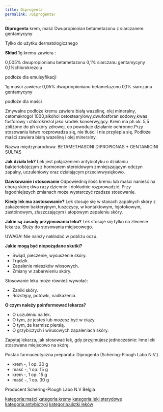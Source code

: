 ```yaml
---
title: Diprogenta
permalink: /Diprogenta/
---
```


**Diprogenta** krem, maść Dwupropionian betametazonu z siarczanem gentamycyny

Tylko do użytku dermatologicznego

**Skład** 1g kremu zawiera :

0,005% dwupropionianu betametazonu 0,1% siarczanu gentamycyny 0,1%chlorokrezolu

podłoże dla emulsyfikacji

1g maści zawiera: 0,05% dwupriopionianu betametazonu 0,1% siarczanu gentamycyny

podłoże dla maści

Zmywalne podłoże kremu zawiera białą wazelinę, olej mineralny, cetomakrogol 1000,alkohol cetostearylowy,dwufosforan sodowy,kwas fosforowy i chlorokrezol jako srodek konserwyjący. Krem ma ph ok. 5,5 zbliżone do ph skóry zdrowej, co powoduje działanie ochronne.Przy stosowaniu łatwo rozprowadza się, nie tłuści i nie przylepia się. Podłoże maści zawiera białą wazelinę i olej mineralny.

Nazwa międzynarodowa: BETAMETHASONI DIPROPIONAS + GENTAMICINI SULFAS

**Jak działa lek?** Lek jest połączeniem antybiotyku o działaniu bakteriobójczym z hormonem steroidowym zmniejszającym odczyn zapalny, uczuleniowy oraz działającym przeciwwysiękowo.

**Dawkowanie i stosowanie** Odpowiednią ilość kremu lub maści nanieść na chorą skórę dwa razy dziennie i dokładnie rozprowadzić. Przy łagodniejszych zmianach może wystarczyć rzadsze stosowanie.

**Kiedy lek ma zastosowanie?** Lek stosuje się w stanach zapalnych skóry z zakażeniem bakteryjnym, łuszczycy, w kontaktowym, łojotokowym, zastoinowym, złuszczającym i atopowym zapaleniu skóry.

**Jakie są zasady przyjmowania leku?** Lek stosuje się tylko na zlecenie lekarza. Służy do stosowania miejscowego.

UWAGA! Nie należy nakładać w pobliżu oczu.

**Jakie mogą być niepożądane skutki?**

-   Świąd, pieczenie, wysuszenie skóry.
-   Trądzik.
-   Zapalenie mieszków włosowych.
-   Zmiany w zabarwieniu skóry.

Stosowanie leku może również wywołać:

-   Zaniki skóry.
-   Rozstępy, potówki, nadkażenia.

**O czym należy poinformować lekarza?**

-   O uczuleniu na lek.
-   O tym, że jesteś lub możesz być w ciąży.
-   O tym, że karmisz piersią.
-   O grzybiczych i wirusowych zapaleniach skóry.

Zapytaj lekarza, jak stosować lek, gdy przyjmujesz jednocześnie: Inne leki stosowane miejscowo na skórę.

Postać farmaceutyczna preparatu: Diprogenta (Schering-Plough Labo N.V.)

-   krem -, 1 op. 30 g
-   maść -, 1 op. 15 g
-   krem -, 1 op. 15 g
-   maść -, 1 op. 30 g

Producent Schering-Plough Labo N.V Belgia

[kategoria:maści](/kategoria:maści "wikilink") [kategoria:kremy](/kategoria:kremy "wikilink") [kategoria:leki sterydowe](/kategoria:leki_sterydowe "wikilink") [kategoria:antybiotyki](/kategoria:antybiotyki "wikilink") [kategoria:ulotki leków](/kategoria:ulotki_leków "wikilink")